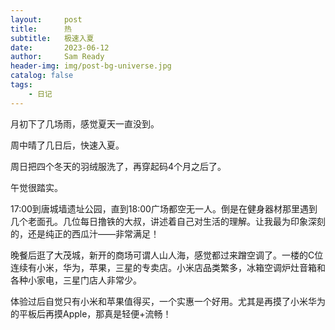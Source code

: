 ```yaml
---
layout:     post
title:      热
subtitle:   极速入夏
date:       2023-06-12
author:     Sam Ready
header-img: img/post-bg-universe.jpg
catalog: false
tags:
    - 日记
---
```


月初下了几场雨，感觉夏天一直没到。

周中晴了几日后，快速入夏。

周日把四个冬天的羽绒服洗了，再穿起码4个月之后了。

午觉很踏实。

17:00到唐城墙遗址公园，直到18:00广场都空无一人。倒是在健身器材那里遇到几个老面孔。几位每日撸铁的大叔，讲述着自己对生活的理解。让我最为印象深刻的，还是纯正的西瓜汁——非常满足！

晚餐后逛了大茂城，新开的商场可谓人山人海，感觉都过来蹭空调了。一楼的C位连续有小米，华为，苹果，三星的专卖店。小米店品类繁多，冰箱空调炉灶音箱和各种小家电，三星门店人非常少。

体验过后自觉只有小米和苹果值得买，一个实惠一个好用。尤其是再摸了小米华为的平板后再摸Apple，那真是轻便+流畅！